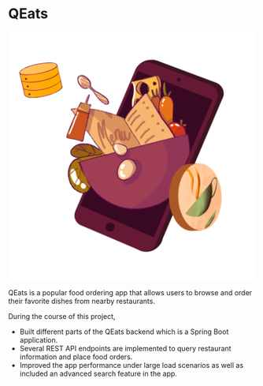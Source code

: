 # QEats

![](qmoney.png)

QEats is a popular food ordering app that allows users to browse and order their favorite dishes from nearby restaurants.

During the course of this project,
- Built different parts of the QEats backend which is a Spring Boot application.
- Several REST API endpoints are implemented to query restaurant information and place food orders.
- Improved the app performance under large load scenarios as well as included an advanced search feature in the app. 
